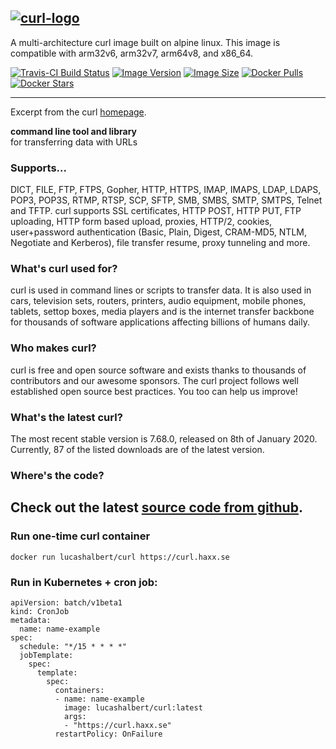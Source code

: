 [curl-home]: https://curl.haxx.se/
[curl-github]: https://github.com/curl/curl
[gitub-lucashalbert/docker-curl]: https://github.com/lucashalbert/docker-curl
[travis]: https://travis-ci.com/lucashalbert/docker-curl
[microbadger]: https://microbadger.com/images/lucashalbert/curl
[dockerstore]: https://store.docker.com/community/images/lucashalbert/curl
[![curl-logo](https://curl.haxx.se/logo/curl-logo.svg)][curl-home]
---
A multi-architecture curl image built on alpine linux. This image is compatible with arm32v6, arm32v7, arm64v8, and x86_64.

[![Travis-CI Build Status](https://travis-ci.com/lucashalbert/docker-curl.svg?branch=master)][travis]
[![Image Version](https://img.shields.io/docker/v/lucashalbert/curl/latest)][gitub-lucashalbert/docker-curl]
[![Image Size](https://img.shields.io/docker/image-size/lucashalbert/curl)][dockerstore]
[![Docker Pulls](https://img.shields.io/docker/pulls/lucashalbert/curl.svg)][dockerstore]
[![Docker Stars](https://img.shields.io/docker/stars/lucashalbert/curl.svg)][dockerstore]

---

Excerpt from the curl [homepage][curl-home].

**command line tool and library**<br>
for transferring data with URLs

### Supports...

DICT, FILE, FTP, FTPS, Gopher, HTTP, HTTPS, IMAP, IMAPS, LDAP, LDAPS, POP3, POP3S, RTMP, RTSP, SCP, SFTP, SMB, SMBS, SMTP, SMTPS, Telnet and TFTP. curl supports SSL certificates, HTTP POST, HTTP PUT, FTP uploading, HTTP form based upload, proxies, HTTP/2, cookies, user+password authentication (Basic, Plain, Digest, CRAM-MD5, NTLM, Negotiate and Kerberos), file transfer resume, proxy tunneling and more.

### What's curl used for?

curl is used in command lines or scripts to transfer data. It is also used in cars, television sets, routers, printers, audio equipment, mobile phones, tablets, settop boxes, media players and is the internet transfer backbone for thousands of software applications affecting billions of humans daily.

### Who makes curl?

curl is free and open source software and exists thanks to thousands of contributors and our awesome sponsors. The curl project follows well established open source best practices. You too can help us improve!

### What's the latest curl?

The most recent stable version is 7.68.0, released on 8th of January 2020. Currently, 87 of the listed downloads are of the latest version.

### Where's the code?

Check out the latest [source code from github][curl-github].
---

### Run one-time curl container
```
docker run lucashalbert/curl https://curl.haxx.se
```
### Run in Kubernetes + cron job:
```
apiVersion: batch/v1beta1
kind: CronJob
metadata:
  name: name-example
spec:
  schedule: "*/15 * * * *"
  jobTemplate:
    spec:
      template:
        spec:
          containers:
          - name: name-example
            image: lucashalbert/curl:latest
            args:
            - "https://curl.haxx.se"
          restartPolicy: OnFailure
```
